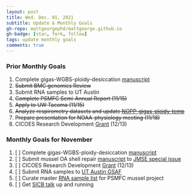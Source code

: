 ```yaml
---
layout: post
title: Wed. Dec. 01, 2021
subtitle: Update & Monthly Goals
gh-repo: mattgeorgephd/mattgeorge.github.io
gh-badge: [star, fork, follow]
tags: update monthly goals
comments: true
---
```


### Prior Monthly Goals
1. Complete gigas-WGBS-ploidy-desiccation [manuscript](https://docs.google.com/document/d/17mcGDI-TWmU4vgBXmiXmeofe4qEuFH5inBKBHhG9tzg/edit)
2. ~~Submit BMC genomics Review~~
4. Submit RNA samples to UT Austin
5. ~~Complete PSMFC Semi-Annual Report (11/15)~~
6. ~~Apply to UW Tacoma (11/15)~~
7. ~~Analyze respirometry datasets and update [NOPP-gigas-ploidy-temp](https://github.com/mattgeorgephd/NOPP-gigas-ploidy-temp)~~
8. ~~Prepare presentation for NOAA-physiology meeting (11/18)~~
9. CICOES Research Development [Grant](https://genefish.slack.com/archives/C02MCEN1C/p1635276149007700) (12/13)

### Monthly Goals for November

1. [ ] Complete gigas-WGBS-ploidy-desiccation [manuscript](https://docs.google.com/document/d/17mcGDI-TWmU4vgBXmiXmeofe4qEuFH5inBKBHhG9tzg/edit)
2. [ ] Submit mussel OA shell repair [manuscript](https://docs.google.com/document/d/1xas3TRqllZsjd6_afwojNkRPWBTvIKzcOYRGU-DlUJI/edit?usp=sharing) to [JMSE special issue](https://www.mdpi.com/journal/jmse/special_issues/F_Ocean_Acidification_on_Skeletal_Structures)
3. [ ] CICOES Research Development [Grant](https://genefish.slack.com/archives/C02MCEN1C/p1635276149007700) (12/13)
4. [ ] Submit RNA samples to [UT Austin GSAF](https://wikis.utexas.edu/display/GSAF/Library+Prep+Prices+and+Descriptions)
5. [ ] Curate master [RNA sample list](https://docs.google.com/spreadsheets/d/1PDVSGuCGeYQr6Rdl6u5M4L5vcQS1EgUQl7UjvLYDlBg/edit#gid=0) for PSMFC mussel project
6. [ ] Get [SICB talk](http://burkclients.com/sicb/meetings/2022/site/guidelines_talk_sicb+.html) up and running
